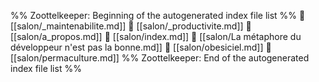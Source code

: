 %% Zoottelkeeper: Beginning of the autogenerated index file list  %%
📄 [[salon/_maintenabilite.md]]
📄 [[salon/_productivite.md]]
📄 [[salon/a_propos.md]]
📄 [[salon/index.md]]
📄 [[salon/La métaphore du développeur n'est pas la bonne.md]]
📄 [[salon/obesiciel.md]]
📄 [[salon/permaculture.md]]
%% Zoottelkeeper: End of the autogenerated index file list  %%
